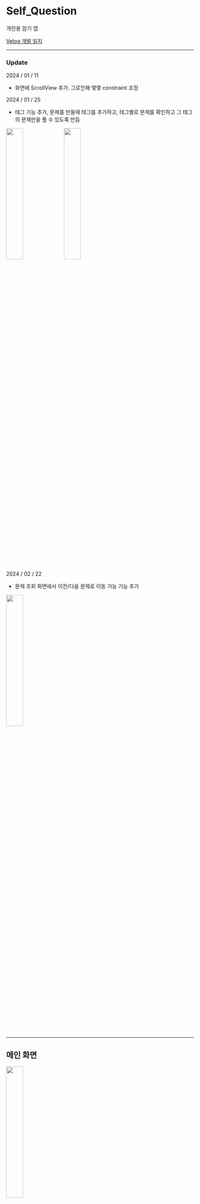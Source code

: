 # Self_Question

개인용 암기 앱

<a href='https://velog.io/@e414/%ED%94%84%EB%A1%9C%EC%A0%9D%ED%8A%B8-%EC%9E%90%EB%AC%B8%EC%9E%90%EB%8B%B5-%EC%95%B1-%EC%95%84%EC%9D%B4%EB%94%94%EC%96%B4'>Velog 개발 일지</a>

---

### Update

2024 / 01 / 11
- 화면에 ScrollView 추가. 그로인해 몇몇 constraint 조정

2024 / 01 / 25
- 태그 기능 추가, 문제를 만들때 태그를 추가하고, 태그별로 문제를 확인하고 그 태그의 문제만을 풀 수 있도록 만듬
<img src = "https://github.com/Caution-Sun/Self_Question/assets/60997821/26b02f56-69d7-4f08-8279-5f43235725e3" width = "30%" height = "30%">
<img src = "https://github.com/Caution-Sun/Self_Question/assets/60997821/0f9eafdc-5342-485a-b929-7f6f8c6179a6" width = "30%" height = "30%">

2024 / 02 / 22
- 문제 조회 화면에서 이전/다음 문제로 이동 가능 기능 추가
<img src = "https://github.com/Caution-Sun/Self_Question/assets/60997821/23078452-ae44-475e-b530-29b0a3dbd35b" width = "30%" height = "30%">

---

## 메인 화면

<img src = "https://github.com/Caution-Sun/Self_Question/assets/60997821/bb65d835-61aa-4234-9449-65f41bc486ae" width = "30%" height = "30%">

문제 만들기, 문제 목록 조회, 문제 풀기의 기능.

---

## 문제 만들기

<img src = "https://github.com/Caution-Sun/Self_Question/assets/60997821/bb6ef342-8494-41a6-adc6-70df62251429" width = "30%" height = "30%">

문제의 제목, 내용, 정답을 입력 받아 저장.

---

## 문제 목록

<img src = "https://github.com/Caution-Sun/Self_Question/assets/60997821/139cb2ed-f1cd-47c8-b4bc-1c96c71347b4" width = "30%" height = "30%">

문제들의 제목을 보여줌. 각 문제들을 클릭해 상세 화면으로 넘어감.

---

## 문제 조회, 수정, 삭제

<img src = "https://github.com/Caution-Sun/Self_Question/assets/60997821/8b84baa4-d552-48ea-800f-7299829a20be" width = "30%" height = "30%">

저장한 문제 내용을 조회 가능. 문제의 수정과 삭제 가능.

---

## 문제 풀기


<img src = "https://github.com/Caution-Sun/Self_Question/assets/60997821/e2857de5-fd1c-43c4-b2ec-7d1a0104f242" width = "30%" height = "30%">
<img src = "https://github.com/Caution-Sun/Self_Question/assets/60997821/107ca899-6740-4623-bf60-bf2c1c188821" width = "30%" height = "30%">
<img src = "https://github.com/Caution-Sun/Self_Question/assets/60997821/a9616548-1ec1-47da-bbe6-812c397ac260" width = "30%" height = "30%">

문제 목록 화면에서 각 문제를을 클릭해 문제 풀이 화면으로 넘어감.
문제 풀이 화면에선 정답 확인 버튼을 눌러 정답을 확인 가능하고, 이전/다음 문제로 이동 가능.
